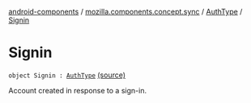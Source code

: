 [android-components](../../index.md) / [mozilla.components.concept.sync](../index.md) / [AuthType](index.md) / [Signin](./-signin.md)

# Signin

`object Signin : `[`AuthType`](index.md) [(source)](https://github.com/mozilla-mobile/android-components/blob/master/components/concept/sync/src/main/java/mozilla/components/concept/sync/OAuthAccount.kt#L223)

Account created in response to a sign-in.

